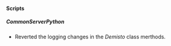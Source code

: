 
#### Scripts

##### CommonServerPython

- Reverted the logging changes in the *Demisto* class merthods.
